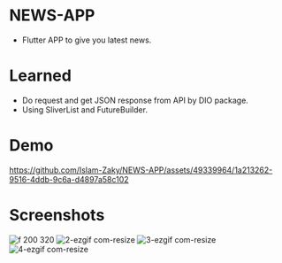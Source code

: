 # NEWS-APP

- Flutter APP to give you latest news.

# Learned

- Do request and get JSON response from API by DIO package.
- Using SliverList and FutureBuilder.

# Demo
https://github.com/Islam-Zaky/NEWS-APP/assets/49339964/1a213262-9516-4ddb-9c6a-d4897a58c102



# Screenshots
![f  200  320](https://github.com/Islam-Zaky/NEWS-APP/assets/49339964/d382eb05-5e1c-4d94-b2ce-ec23a1a0b90c)
![2-ezgif com-resize](https://github.com/Islam-Zaky/NEWS-APP/assets/49339964/998465fd-c652-4b0c-bed5-e693adaf4de2)
![3-ezgif com-resize](https://github.com/Islam-Zaky/NEWS-APP/assets/49339964/4913ea2d-c83e-4571-a487-fe9d9a7b2a64)
![4-ezgif com-resize](https://github.com/Islam-Zaky/NEWS-APP/assets/49339964/7dd30c61-9b35-4b21-b7cd-7ddde2034b95)



